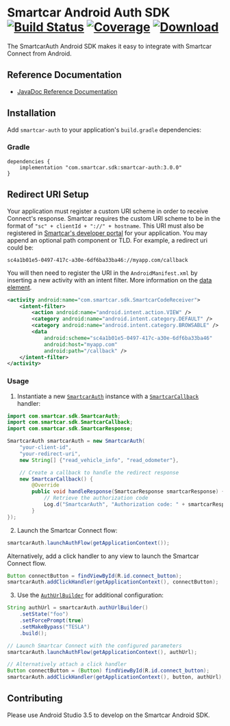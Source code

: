 # Smartcar Android Auth SDK [![Build Status][ci-image]][ci-url] [![Coverage][coverage-image]][coverage-url] [![Download][bintray-image]][bintray-url]

The SmartcarAuth Android SDK makes it easy to integrate with Smartcar Connect from Android.

## Reference Documentation

- [JavaDoc Reference Documentation](https://smartcar.github.io/android-sdk)

## Installation

Add `smartcar-auth` to your application's `build.gradle` dependencies:

### Gradle

```
dependencies {
    implementation "com.smartcar.sdk:smartcar-auth:3.0.0"
}
```

## Redirect URI Setup

Your application must register a custom URI scheme in order to receive Connect's response. Smartcar requires the custom URI scheme to be in the format of `"sc" + clientId + "://" + hostname`. This URI must also be registered in [Smartcar's developer portal](https://developer.smartcar.com) for your application. You may append an optional path component or TLD. For example, a redirect uri could be: 

```
sc4a1b01e5-0497-417c-a30e-6df6ba33ba46://myapp.com/callback
```

You will then need to register the URI in the `AndroidManifest.xml` by inserting a new activity with an intent filter. More information on the [data element](https://developer.android.com/guide/topics/manifest/data-element.html).

```xml
<activity android:name="com.smartcar.sdk.SmartcarCodeReceiver">
    <intent-filter>
        <action android:name="android.intent.action.VIEW" />
        <category android:name="android.intent.category.DEFAULT" />
        <category android:name="android.intent.category.BROWSABLE" />
        <data
            android:scheme="sc4a1b01e5-0497-417c-a30e-6df6ba33ba46"
            android:host="myapp.com"
            android:path="/callback" />
    </intent-filter>
</activity>
```

### Usage

1. Instantiate a new [`SmartcarAuth`](https://smartcar.github.io/android-sdk/com/smartcar/sdk/SmartcarAuth.html) instance with a [`SmartcarCallback`](https://smartcar.github.io/android-sdk/com/smartcar/sdk/SmartcarCallback.html) handler:

```java
import com.smartcar.sdk.SmartcarAuth;
import com.smartcar.sdk.SmartcarCallback;
import com.smartcar.sdk.SmartcarResponse;

SmartcarAuth smartcarAuth = new SmartcarAuth(
    "your-client-id",
    "your-redirect-uri",
    new String[] {"read_vehicle_info", "read_odometer"},

    // Create a callback to handle the redirect response
    new SmartcarCallback() {
        @Override
        public void handleResponse(SmartcarResponse smartcarResponse) {
            // Retrieve the authorization code
            Log.d("SmartcarAuth", "Authorization code: " + smartcarResponse.getCode());
        }
});
```

2. Launch the Smartcar Connect flow:

```java
smartcarAuth.launchAuthFlow(getApplicationContext());
```

Alternatively, add a click handler to any view to launch the Smartcar Connect flow.

```java
Button connectButton = findViewById(R.id.connect_button);
smartcarAuth.addClickHandler(getApplicationContext(), connectButton);
```

3. Use the [`AuthUrlBuilder`](https://smartcar.github.io/android-sdk/com/smartcar/sdk/SmartcarAuth.AuthUrlBuilder.html) for additional configuration:

```java
String authUrl = smartcarAuth.authUrlBuilder()
    .setState("foo")
    .setForcePrompt(true)
    .setMakeBypass("TESLA")
    .build();

// Launch Smartcar Connect with the configured parameters
smartcarAuth.launchAuthFlow(getApplicationContext(), authUrl);

// Alternatively attach a click handler
Button connectButton = (Button) findViewById(R.id.connect_button);
smartcarAuth.addClickHandler(getApplicationContext(), button, authUrl);
```

## Contributing

Please use Android Studio 3.5 to develop on the Smartcar Android SDK.

[ci-image]: https://travis-ci.com/smartcar/android-sdk.svg?token=6Yrkze1DNb8WHnHxrCy6&branch=master
[ci-url]: https://travis-ci.com/smartcar/android-sdk
[coverage-image]: https://codecov.io/gh/smartcar/android-sdk/branch/master/graph/badge.svg?token=RhacvrisiW
[coverage-url]: https://codecov.io/gh/smartcar/android-sdk
[bintray-image]: https://api.bintray.com/packages/smartcar/library/smartcar-auth/images/download.svg
[bintray-url]: https://bintray.com/smartcar/library/smartcar-auth/_latestVersion
